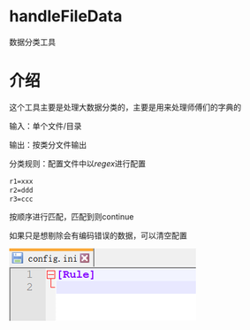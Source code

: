 # handleFileData
数据分类工具

# 介绍
这个工具主要是处理大数据分类的，主要是用来处理师傅们的字典的

输入：单个文件/目录

输出：按类分文件输出

分类规则：配置文件中以*regex*进行配置

    r1=xxx
    r2=ddd
    r3=ccc

按顺序进行匹配，匹配到则continue

如果只是想剔除会有编码错误的数据，可以清空配置

![img.png](img.png)